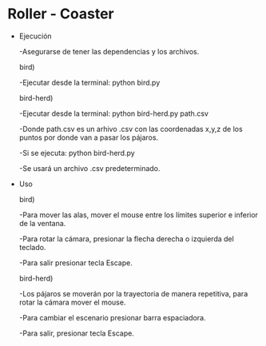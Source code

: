 # Roller - Coaster
- Ejecución

    -Asegurarse de tener las dependencias y los archivos.

    bird) 

    -Ejecutar desde la terminal: python bird.py

    bird-herd)

    -Ejecutar desde la terminal: python bird-herd.py path.csv

    -Donde path.csv es un arhivo .csv con las coordenadas x,y,z de los puntos por donde van a pasar los pájaros. 

    -Si se ejecuta: python bird-herd.py  

    -Se usará un archivo .csv predeterminado.


- Uso

    bird)

    -Para mover las alas, mover el mouse entre los límites superior e inferior de la ventana.

    -Para rotar la cámara, presionar la flecha derecha o izquierda del teclado.

    -Para salir presionar tecla Escape.

    bird-herd) 

    -Los pájaros se moverán por la trayectoria de manera repetitiva, para rotar la cámara mover el mouse. 

    -Para cambiar el escenario presionar barra espaciadora.

    -Para salir, presionar tecla Escape.


